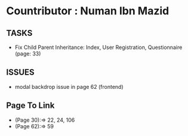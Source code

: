 # Countributor : Numan Ibn Mazid

## TASKS

* Fix Child Parent Inheritance: Index, User Registration, Questionnaire (page: 33)

## ISSUES

* modal backdrop issue in page 62 (frontend)

## Page To Link

* (Page 30):=> 22, 24, 106
* (Page 62):=> 59
